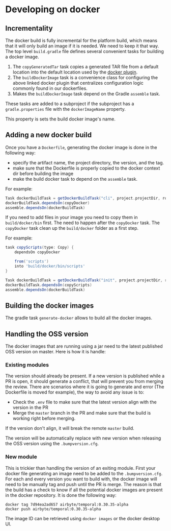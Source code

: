 # Developing on docker

## Incrementality 

The docker build is fully incremental for the platform build, which means that it will only build an image if it is needed. We need to keep it that 
way.
The top level `build.gradle` file defines several convenient tasks for building a docker image.
1) The `copyGeneratedTar` task copies a generated TAR file from a default location into the default location used by the [docker plugin](https://github.com/bmuschko/gradle-docker-plugin).
2) The `buildDockerImage` task is a convenience class for configuring the above linked docker plugin that centralizes configuration logic commonly found in our dockerfiles.
3) Makes the `buildDockerImage` task depend on the Gradle `assemble` task.

These tasks are added to a subproject if the subproject has a `gradle.properties` file with the `dockerImageName` property.

This property is sets the build docker image's name.

## Adding a new docker build

Once you have a `Dockerfile`, generating the docker image is done in the following way:
- specify the artifact name, the project directory, the version, and the tag.
- make sure that the Dockerfile is properly copied to the docker context dir before building the image
- make the build docker task to depend on the `assemble` task.

For example:
```groovy
Task dockerBuildTask = getDockerBuildTask("cli", project.projectDir, rootProject.ext.version, rootProject.ext.image_tag)
dockerBuildTask.dependsOn(copyDocker)
assemble.dependsOn(dockerBuildTask)
```

If you need to add files in your image you need to copy them in `build/docker/bin` first. The need to happen after the `copyDocker` task.
The `copyDocker` task clean up the `build/docker` folder as a first step.

For example:
```groovy
task copyScripts(type: Copy) {
    dependsOn copyDocker

    from('scripts')
    into 'build/docker/bin/scripts'
}

Task dockerBuildTask = getDockerBuildTask("init", project.projectDir, rootProject.ext.version, rootProject.ext.image_tag)
dockerBuildTask.dependsOn(copyScripts)
assemble.dependsOn(dockerBuildTask)
```

## Building the docker images

The gradle task `generate-docker` allows to build all the docker images.

## Handling the OSS version

The docker images that are running using a jar need to the latest published OSS version on master. Here is how it is handle:

### Existing modules

The version should already be present. If a new version is published while a PR is open, it should generate a conflict, that will prevent you from 
merging the review. There are scenarios where it is going to generate and error (The Dockerfile is moved for example), the way to avoid any issue 
is to:
- Check the `.env` file to make sure that the latest version align with the version in the PR
- Merge the `master` branch in the PR and make sure that the build is working right before merging.

If the version don't align, it will break the remote `master` build.

The version will be automatically replace with new version when releasing the OSS version using the `.bumpversion.cfg`.

### New module

This is trickier than handling the version of an exiting module.
First your docker file generating an image need to be added to the `.bumpversion.cfg`. For each and every version you want to build with, the 
docker image will need to be manually tag and push until the PR is merge. The reason is that the build has a check to know if all the potential 
docker images are present in the docker repository. It is done the following way:
```shell
docker tag 7d94ea2ad657 airbyte/temporal:0.30.35-alpha
docker push airbyte/temporal:0.30.35-alpha
```
The image ID can be retrieved using `docker images` or the docker desktop UI.

